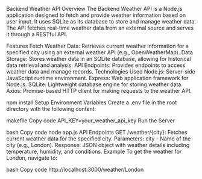 Backend Weather API
Overview
The Backend Weather API is a Node.js application designed to fetch and provide weather information based on user input. It uses SQLite as its database to store and manage weather data. The API fetches real-time weather data from an external source and serves it through a RESTful API.

Features
Fetch Weather Data: Retrieves current weather information for a specified city using an external weather API (e.g., OpenWeatherMap).
Data Storage: Stores weather data in an SQLite database, allowing for historical data retrieval and analysis.
API Endpoints: Provides endpoints to access weather data and manage records.
Technologies Used
Node.js: Server-side JavaScript runtime environment.
Express: Web application framework for Node.js.
SQLite: Lightweight database engine for storing weather data.
Axios: Promise-based HTTP client for making requests to the weather API.

npm install
Setup Environment Variables
Create a .env file in the root directory with the following content:

makefile
Copy code
API_KEY=your_weather_api_key
Run the Server

bash
Copy code
node app.js
API Endpoints
GET /weather/{city}: Fetches current weather data for the specified city.
Parameters: city - Name of the city (e.g., London).
Response: JSON object with weather details including temperature, humidity, and conditions.
Example
To get the weather for London, navigate to:

bash
Copy code
http://localhost:3000/weather/London